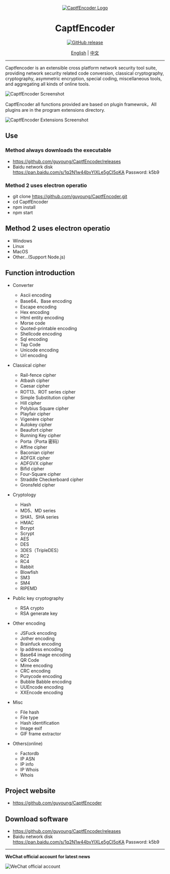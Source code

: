 <div align="center">

[![CaptfEncoder Logo](https://github.com/guyoung/CaptfEncoder/raw/master/images/captfencoder-log-1.png)](https://github.com/guyoung/CaptfEncoder)

<h1 align="center">CaptfEncoder</h1>

[![GitHub release](https://img.shields.io/github/release/guyoung/CaptfEncoder.svg)](https://github.com/guyoung/CaptfEncoder/releases/latest)


[English](https://github.com/guyoung/CaptfEncoder/blob/master/README.md) | [中文](https://github.com/guyoung/CaptfEncoder/blob/master/README-zh.md)


</div>

---

Captfencoder is an extensible cross platform network security tool suite, providing network security related code conversion, classical cryptography, cryptography, asymmetric encryption, special coding, miscellaneous tools, and aggregating all kinds of online tools.

![CaptfEncoder Screenshot](https://github.com/guyoung/CaptfEncoder/raw/master/screenshot/captfencoder-screenshot-1.png)

CaptfEncoder all functions provided are based on plugin framewrok，All plugins are in the program extensions directory.

![CaptfEncoder Extensions Screenshot](https://github.com/guyoung/CaptfEncoder/raw/master/screenshot/captfencoder-screenshot-2.png)

## Use

### Method always downloads the executable

 * <https://github.com/guyoung/CaptfEncoder/releases>
 * Baidu network disk https://pan.baidu.com/s/1q2N1w44bvYIXLe5gCI5oKA  Password: k5b9

### Method 2 uses electron operatio

 * git clone https://github.com/guyoung/CaptfEncoder.git
 * cd CaptfEncoder
 * npm install
 * npm start

## Method 2 uses electron operatio

 * Windows
 * Linux
 * MacOS
 * Other...(Support Node.js)

## Function introduction

 * Converter
   * Ascii encoding
   * Base64、Base encoding
   * Escape encoding
   * Hex encoding
   * Html entity encoding
   * Morse code
   * Quoted-printable encoding
   * Shellcode encoding
   * Sql encoding 
   * Tap Code
   * Unicode encoding 
   * Url encoding 

 * Classical cipher
   * Rail-fence cipher
   * Atbash cipher
   * Caesar cipher
   * ROT13、ROT series cipher
   * Simple Substitution cipher
   * Hill cipher
   * Polybius Square cipher
   * Playfair cipher
   * Vigenère cipher
   * Autokey cipher
   * Beaufort cipher
   * Running Key cipher
   * Porta（Porta 密码）
   * Affine cipher
   * Baconian cipher
   * ADFGX  cipher
   * ADFGVX cipher
   * Bifid cipher
   * Four-Square cipher
   * Straddle Checkerboard cipher
   * Gronsfeld cipher

 * Cryptology
   * Hash
   * MD5、MD series
   * SHA1、SHA series
   * HMAC
   * Bcrypt
   * Scrypt
   * AES
   * DES
   * 3DES（TripleDES）
   * RC2
   * RC4
   * Rabbit
   * Blowfish 
   * SM3
   * SM4
   * RIPEMD

 * Public key cryptography
   * RSA crypto
   * RSA generate key

 * Other encoding
   * JSFuck encoding
   * Jother encoding
   * Brainfuck encoding
   * Ip address encoding
   * Base64 image encoding
   * QR Code
   * Mime encoding
   * CRC encoding 
   * Punycode encoding
   * Bubble Babble encoding 
   * UUEncode encoding 
   * XXEncode encoding 

 * Misc  
   * File hash
   * File type
   * Hash identification
   * Image exif
   * GIF frame extractor

 * Others(online)
   * Factordb
   * IP ASN
   * IP info
   * IP Whois
   * Whois


## Project website

 * <https://github.com/guyoung/CaptfEncoder>

## Download software

 * <https://github.com/guyoung/CaptfEncoder/releases>
 * Baidu network disk https://pan.baidu.com/s/1q2N1w44bvYIXLe5gCI5oKA  Password: k5b9

------------------------------------------------

**WeChat official account for latest news**

![WeChat official account](https://mmbiz.qlogo.cn/mmbiz_jpg/5IMiaY073fa7zxH6f5q5EticlwZPsYQtUnpYHspNiczmNyjtCXnR7LAmvpstK4EycfzIQkciboLh1qtWRcCibEPuDhA/0?wx_fmt=jpeg)

